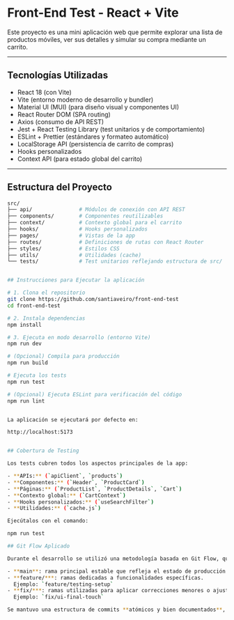 # Front-End Test - React + Vite

Este proyecto es una mini aplicación web que permite explorar una lista de productos móviles, ver sus detalles y simular su compra mediante un carrito.

---

## Tecnologías Utilizadas

- React 18 (con Vite)
- Vite (entorno moderno de desarrollo y bundler)
- Material UI (MUI) (para diseño visual y componentes UI)
- React Router DOM (SPA routing)
- Axios (consumo de API REST)
- Jest + React Testing Library (test unitarios y de comportamiento)
- ESLint + Prettier (estándares y formateo automático)
- LocalStorage API (persistencia de carrito de compras)
- Hooks personalizados 
- Context API (para estado global del carrito)

---

## Estructura del Proyecto

```bash
src/
├── api/               # Módulos de conexión con API REST
├── components/        # Componentes reutilizables
├── context/           # Contexto global para el carrito
├── hooks/             # Hooks personalizados
├── pages/             # Vistas de la app
├── routes/            # Definiciones de rutas con React Router
├── styles/            # Estilos CSS 
├── utils/             # Utilidades (cache)
└── tests/             # Test unitarios reflejando estructura de src/


## Instrucciones para Ejecutar la aplicación

# 1. Clona el repositorio
git clone https://github.com/santiaveiro/front-end-test
cd front-end-test

# 2. Instala dependencias
npm install

# 3. Ejecuta en modo desarrollo (entorno Vite)
npm run dev

# (Opcional) Compila para producción
npm run build

# Ejecuta los tests
npm run test

# (Opcional) Ejecuta ESLint para verificación del código
npm run lint


La aplicación se ejecutará por defecto en:

http://localhost:5173


## Cobertura de Testing

Los tests cubren todos los aspectos principales de la app:

- **APIs:** (`apiClient`, `products`)
- **Componentes:** (`Header`, `ProductCard`)
- **Páginas:** (`ProductList`, `ProductDetails`, `Cart`)
- **Contexto global:** (`CartContext`)
- **Hooks personalizados:** (`useSearchFilter`)
- **Utilidades:** (`cache.js`)

Ejecútalos con el comando:

npm run test

## Git Flow Aplicado

Durante el desarrollo se utilizó una metodología basada en Git Flow, que facilita la organización y control de versiones en el proyecto:

- **main**: rama principal estable que refleja el estado de producción.
- **feature/***: ramas dedicadas a funcionalidades específicas.  
  Ejemplo: `feature/testing-setup`
- **fix/***: ramas utilizadas para aplicar correcciones menores o ajustes visuales.  
  Ejemplo: `fix/ui-final-touch`

Se mantuvo una estructura de commits **atómicos y bien documentados**, siguiendo buenas prácticas de control de cambios.

